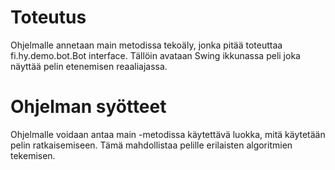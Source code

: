 # Toteutus
Ohjelmalle annetaan main metodissa tekoäly, jonka pitää toteuttaa fi.hy.demo.bot.Bot interface. Tällöin avataan Swing ikkunassa peli 
joka näyttää pelin etenemisen reaaliajassa. 
 
# Ohjelman syötteet
Ohjelmalle voidaan antaa main -metodissa käytettävä luokka, mitä käytetään pelin ratkaisemiseen. Tämä mahdollistaa
pelille erilaisten algoritmien tekemisen.
